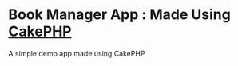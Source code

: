Book Manager App : Made Using [CakePHP](http://www.cakephp.org)
=======

A simple demo app made using CakePHP
